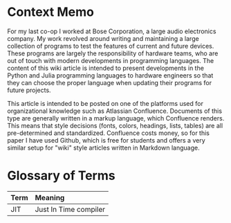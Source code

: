 # Context Memo
For my last co-op I worked at Bose Corporation, a large audio electronics company. My work revolved around writing and maintaining a large collection of programs to test the features of current and future devices. These programs are largely the responsibility of hardware teams, who are out of touch with modern developments in programming languages. The content of this wiki article is intended to present developments in the Python and Julia programming languages to hardware engineers so that they can choose the proper language when updating their programs for future projects.

This article is intended to be posted on one of the platforms used for organizational knowledge such as Atlassian Confluence. Documents of this type are generally written in a markup language, which Confluence renders. This means that style decisions (fonts, colors, headings, lists, tables) are all pre-determined and standardized. Confluence costs money, so for this paper I have used Github, which is free for students and offers a very similar setup for "wiki" style articles written in Markdown language.

# Glossary of Terms
| Term 		| Meaning					|
|:----------|:--------------------------|
|JIT		|Just In Time compiler		|
